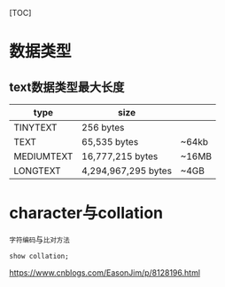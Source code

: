 [TOC]

# 数据类型

## text数据类型最大长度

| type     | size      |      |
| -------- | --------- | ---- |
| TINYTEXT | 256 bytes |      |
| TEXT | 65,535 bytes | ~64kb |
| MEDIUMTEXT | 16,777,215 bytes | ~16MB  |
| LONGTEXT | 4,294,967,295 bytes | ~4GB   |

# character与collation

`字符编码`与`比对方法`

``` mysq
show collation;
```

https://www.cnblogs.com/EasonJim/p/8128196.html